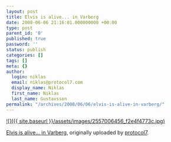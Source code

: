 ```yaml
---
layout: post
title: Elvis is alive... in Varberg
date: 2008-06-06 21:16:01.000000000 +00:00
type: post
parent_id: '0'
published: true
password: ''
status: publish
categories: []
tags: []
meta: {}
author:
  login: niklas
  email: niklas@protocol7.com
  display_name: Niklas
  first_name: Niklas
  last_name: Gustavsson
permalink: "/archives/2008/06/06/elvis-is-alive-in-varberg/"
---
```

[![]({{ site.baseurl }}/assets/images/2557006456_f2e4f4773c.jpg)](http://www.flickr.com/photos/protocol7/2557006456/ "photo sharing")  
  
[Elvis is alive... in Varberg](http://www.flickr.com/photos/protocol7/2557006456/), originally uploaded by [protocol7](http://www.flickr.com/people/protocol7/).

